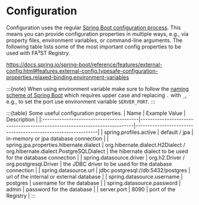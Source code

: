 # Configuration

Configuration uses the regular [Spring Boot configuration process](https://docs.spring.io/spring-boot/reference/features/external-config.html).
This means you can provide configuration properties in multiple ways, e.g., via property files, environment variables, or command-line arguments.
The following table lists some of the most important config properties to be used with FA³ST Registry.

https://docs.spring.io/spring-boot/reference/features/external-config.html#features.external-config.typesafe-configuration-properties.relaxed-binding.environment-variables

:::{note}
When using environment variable make sure to follow the [naming scheme of Spring Boot](https://docs.spring.io/spring-boot/reference/features/external-config.html#features.external-config.typesafe-configuration-properties.relaxed-binding.environment-variables) which requires upper case and replacing `.` with `_`, e.g., to set the port use environment variable `SERVER_PORT`.
:::

:::{table} Some useful configuration properties.
| Name                                    | Example Value                                                             | Description                                                  |
|:----------------------------------------|---------------------------------------------------------------------------|--------------------------------------------------------------|
| spring.profiles.active                  | default / jpa                                                             | in-memory or jpa database connection                         |
| spring.jpa.properties.hibernate.dialect | org.hibernate.dialect.H2Dialect / org.hibernate.dialect.PostgreSQLDialect | the hibernate dialect to be used for the database connection |
| spring.datasource.driver                | org.h2.Driver / org.postgresql.Driver                                     | the JDBC driver to be used for the database connection       |
| spring.datasource.url                   | jdbc:postgresql://db:5432/postgres                                        | url of the internal or external database                     |
| spring.datasource.username              | postgres                                                                  | username for the database                                    |
| spring.datasource.password              | admin                                                                     | password for the database                                    |
| server.port                             | 8090                                                                      | port of the Registry                                         |
:::
